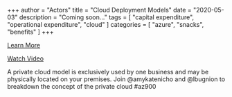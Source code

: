 +++
author = "Actors"
title = "Cloud Deployment Models"
date = "2020-05-03"
description = "Coming soon..."
tags = [
    "capital expenditure",
    "operational expenditure",
    "cloud"
]
categories = [
    "azure",
    "snacks",
    "benefits"
]
+++

[Learn More](https://docs.microsoft.com/learn/modules/principles-cloud-computing/3c-capex-vs-opex?WT.mc_id=snackable-social-cxa)

[Watch Video](https://twitter.com/i/status/1258411264532901892)

A private cloud model is exclusively used by one business and may be physically located on your premises. Join @amykatenicho and @lbugnion to breakdown the concept of the private cloud #az900